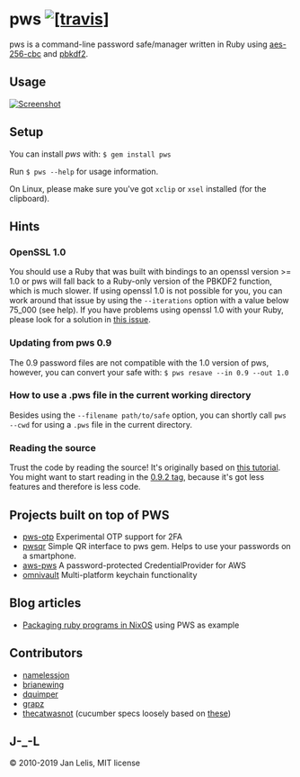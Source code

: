 pws [![[travis]](https://travis-ci.org/janlelis/pws.png)](https://travis-ci.org/janlelis/pws)
===
pws is a command-line password safe/manager written in Ruby using [aes-256-cbc](http://en.wikipedia.org/wiki/Advanced_Encryption_Standard) and [pbkdf2](http://en.wikipedia.org/wiki/PBKDF2).


Usage
---
[![Screenshot](https://ruby.janlelis.de/pws-example.png)](https://ruby.janlelis.de/60-pws-the-ruby-powered-command-line-password-manager)


Setup
---
You can install *pws* with: `$ gem install pws`

Run `$ pws --help` for usage information.

On Linux, please make sure you've got `xclip` or `xsel` installed (for the clipboard).

Hints
---

### OpenSSL 1.0
You should use a Ruby that was built with bindings to an openssl version >= 1.0 or pws will fall back to a Ruby-only version of the PBKDF2 function, which is much slower. If using openssl 1.0 is not possible for you, you can work around that issue by using the `--iterations` option with a value below 75\_000 (see help). If you have problems using openssl 1.0 with your Ruby, please look for a solution in [this issue](https://github.com/janlelis/pws/issues/7).


### Updating from pws 0.9
The 0.9 password files are not compatible with the 1.0 version of pws, however, you can convert your safe with:
`$ pws resave --in 0.9 --out 1.0`


### How to use a .pws file in the current working directory
Besides using the `--filename path/to/safe` option, you can shortly call `pws --cwd` for using a `.pws` file in the current directory.


### Reading the source
Trust the code by reading the source! It's originally based on [this tutorial](https://ruby.janlelis.de/41-tutorial-build-your-own-password-safe-with-ruby). You might want to start reading in the [0.9.2 tag](https://github.com/janlelis/pws/tree/0.9.2), because it's got less features and therefore is less code.


Projects built on top of PWS
---
* [pws-otp](https://github.com/janlelis/pws-otp) Experimental OTP support for 2FA
* [pwsqr](https://github.com/smileart/pwsqr) Simple QR interface to pws gem. Helps to use your passwords on a smartphone.
* [aws-pws](https://github.com/fancyremarker/aws-pws) A password-protected CredentialProvider for AWS
* [omnivault](https://github.com/aptible/omnivault) Multi-platform keychain functionality


Blog articles
---
* [Packaging ruby programs in NixOS](http://blog.arkency.com/2016/04/packaging-ruby-programs-in-nixos/) using PWS as example


Contributors
---
* [namelessjon](https://github.com/namelessjon/)
* [brianewing](https://github.com/brianewing/)
* [dquimper](https://github.com/dquimper/)
* [grapz](https://github.com/grapz/)
* [thecatwasnot](https://github.com/thecatwasnot/) (cucumber specs loosely based on [these](https://github.com/thecatwasnot/passwordsafe/blob/master/features/))


J-\_-L
---
© 2010-2019 Jan Lelis, MIT license
